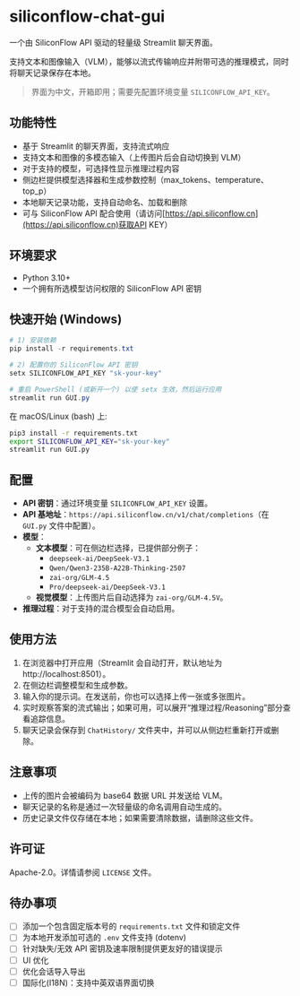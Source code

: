 # siliconflow-chat-gui

一个由 SiliconFlow API 驱动的轻量级 Streamlit 聊天界面。

支持文本和图像输入（VLM），能够以流式传输响应并附带可选的推理模式，同时将聊天记录保存在本地。

> 界面为中文，开箱即用；需要先配置环境变量 `SILICONFLOW_API_KEY`。

## 功能特性

  - 基于 Streamlit 的聊天界面，支持流式响应
  - 支持文本和图像的多模态输入（上传图片后会自动切换到 VLM）
  - 对于支持的模型，可选择性显示推理过程内容
  - 侧边栏提供模型选择器和生成参数控制（max\_tokens、temperature、top\_p）
  - 本地聊天记录功能，支持自动命名、加载和删除
  - 可与 SiliconFlow API 配合使用（请访问[https://api.siliconflow.cn](https://api.siliconflow.cn)获取API KEY）

## 环境要求

  - Python 3.10+
  - 一个拥有所选模型访问权限的 SiliconFlow API 密钥

## 快速开始 (Windows)

```powershell
# 1) 安装依赖
pip install -r requirements.txt

# 2) 配置你的 SiliconFlow API 密钥
setx SILICONFLOW_API_KEY "sk-your-key"

# 重启 PowerShell (或新开一个) 以使 setx 生效，然后运行应用
streamlit run GUI.py
```

在 macOS/Linux (bash) 上:

```bash
pip3 install -r requirements.txt
export SILICONFLOW_API_KEY="sk-your-key"
streamlit run GUI.py
```

## 配置

  - **API 密钥**：通过环境变量 `SILICONFLOW_API_KEY` 设置。
  - **API 基地址**：`https://api.siliconflow.cn/v1/chat/completions`（在 `GUI.py` 文件中配置）。
  - **模型**：
      - **文本模型**：可在侧边栏选择，已提供部分例子：
          - `deepseek-ai/DeepSeek-V3.1`
          - `Qwen/Qwen3-235B-A22B-Thinking-2507`
          - `zai-org/GLM-4.5`
          - `Pro/deepseek-ai/DeepSeek-V3.1`
      - **视觉模型**：上传图片后自动选择为 `zai-org/GLM-4.5V`。
  - **推理过程**：对于支持的混合模型会自动启用。

## 使用方法

1.  在浏览器中打开应用（Streamlit 会自动打开，默认地址为 http://localhost:8501）。
2.  在侧边栏调整模型和生成参数。
3.  输入你的提示词。在发送前，你也可以选择上传一张或多张图片。
4.  实时观察答案的流式输出；如果可用，可以展开“推理过程/Reasoning”部分查看追踪信息。
5.  聊天记录会保存到 `ChatHistory/` 文件夹中，并可以从侧边栏重新打开或删除。

## 注意事项

  - 上传的图片会被编码为 base64 数据 URL 并发送给 VLM。
  - 聊天记录的名称是通过一次轻量级的命名调用自动生成的。
  - 历史记录文件仅存储在本地；如果需要清除数据，请删除这些文件。

## 许可证

Apache-2.0。详情请参阅 `LICENSE` 文件。

## 待办事项

  - [ ] 添加一个包含固定版本号的 `requirements.txt` 文件和锁定文件
  - [ ] 为本地开发添加可选的 `.env` 文件支持 (dotenv)
  - [ ] 针对缺失/无效 API 密钥及速率限制提供更友好的错误提示
  - [ ] UI 优化
  - [ ] 优化会话导入导出
  - [ ] 国际化(I18N)：支持中英双语界面切换